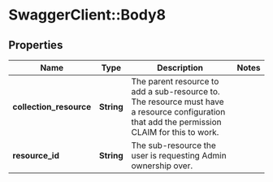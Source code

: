 # SwaggerClient::Body8

## Properties
Name | Type | Description | Notes
------------ | ------------- | ------------- | -------------
**collection_resource** | **String** | The parent resource to add a sub-resource to. The resource must have a resource configuration that add the permission CLAIM for this to work. | 
**resource_id** | **String** | The sub-resource the user is requesting Admin ownership over. | 

